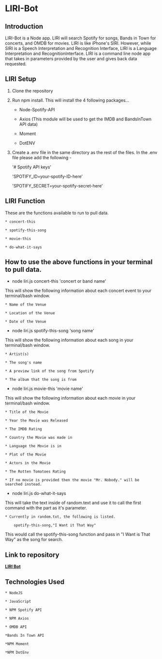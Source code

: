 # LIRI-Bot


## Introduction

LIRI-Bot is a Node app. LIRI will search Spotify for songs, Bands in Town for concerts, and OMDB for movies. LIRI is like iPhone's SIRI. However, while SIRI is a Speech Interpretation and Recognition Interface, LIRI is a Language Interpretation and RecognitionInterface. LIRI is a command line node app that takes in parameters provided by the user and gives back data requested. 


## LIRI Setup

1. Clone the repository
2. Run npm install. This will install the 4 following packages...

    * Node-Spotify-API

    * Axios (This module will be used to get the IMDB and BandsInTown API data)
    
    * Moment

    * DotENV

3. Create a .env file in the same directory as the rest of the files. In the .env file please add the following -

    '# Spotify API keys'

    'SPOTIFY_ID=your-spotify-ID-here'

    'SPOTIFY_SECRET=your-spotify-secret-here'


## LIRI Function

These are the functions available to run to pull data.

    * concert-this

    * spotify-this-song

    * movie-this

    * do-what-it-says


## How to use the above functions in your terminal to pull data.

* node liri.js concert-this 'concert or band name'

This will show the following information about each concert event to your terminal/bash window.

    * Name of the Venue

    * Location of the Venue

    * Date of the Venue


*  node liri.js spotify-this-song 'song name'

This will show the following information about each song in your terminal/bash window.

    * Artist(s)

    * The song's name

    * A preview link of the song from Spotify

    * The album that the song is from


* node liri.js movie-this 'movie name'

This will show the following information about each movie in your terminal/bash window.

    * Title of the Movie

    * Year the Movie was Released

    * The IMDB Rating

    * Country the Movie was made in

    * Language the Movie is in

    * Plot of the Movie

    * Actors in the Movie

    * The Rotten Tomatoes Rating

    * If no movie is provided then the movie "Mr. Nobody." will be searched instead.


* node liri.js do-what-it-says

This will take the text inside of random.text and use it to call the first command with the part as it's parameter.

    * Currently in random.txt, the following is listed.

        spotify-this-song,"I Want it That Way"

This would call the spotify-this-song function and pass in "I Want is That Way" as the song for search. 


<!-- Screen shot/video to go here -->


## Link to repository

**[LIRI Bot](https://github.com/hungle913/liri-node-app.git)**


## Technologies Used

    * NodeJS

    * JavaScript

    * NPM Spotify API

    * NPM Axios

    * OMDB API

    *Bands In Town API

    *NPM Moment

    *NPM DotEnv